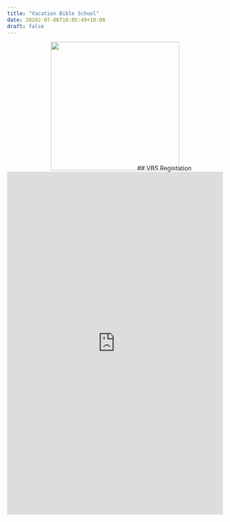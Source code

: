 ```yaml
---
title: "Vacation Bible School"
date: 20202-07-06T10:05:49+10:00
draft: false
---
```


<img style="position: relative; display: inline-block; left: 50%; transform: translate(-50%);" src="/img/vbslogo.png" height="300px" />
## VBS Registation
<iframe width="100%" height= "800px" src= "https://forms.office.com/Pages/ResponsePage.aspx?id=DQSIkWdsW0yxEjajBLZtrQAAAAAAAAAAAANAAZUC_EZUQ0xGODNEUjYwRURLRkFBMklJOUg0MUdONS4u&embed=true" frameborder= "0" marginwidth= "0" marginheight= "0" style= "border: none; max-width:100%; max-height:100vh" allowfullscreen webkitallowfullscreen mozallowfullscreen msallowfullscreen> </iframe>

